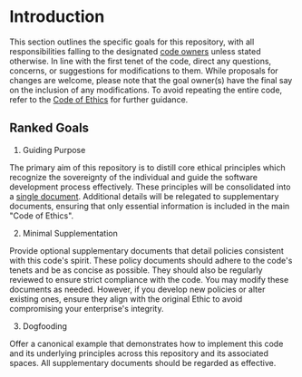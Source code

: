# Introduction

This section outlines the specific goals for this repository, with all responsibilities falling to the designated [code owners](./CODEOWNERS) unless stated otherwise. In line with the first tenet of the code, direct any questions, concerns, or suggestions for modifications to them. While proposals for changes are welcome, please note that the goal owner(s) have the final say on the inclusion of any modifications. To avoid repeating the entire code, refer to the [Code of Ethics](/CoE.md) for further guidance.


## Ranked Goals

1. Guiding Purpose

The primary aim of this repository is to distill core ethical principles which recognize the sovereignty of the individual and guide the software development process effectively. These principles will be consolidated into a [single document](/CoE.md). Additional details will be relegated to supplementary documents, ensuring that only essential information is included in the main "Code of Ethics".

2. Minimal Supplementation

Provide optional supplementary documents that detail policies consistent with this code's spirit. These policy documents should adhere to the code's tenets and be as concise as possible. They should also be regularly reviewed to ensure strict compliance with the code. You may modify these documents as needed. However, if you develop new policies or alter existing ones, ensure they align with the original Ethic to avoid compromising your enterprise's integrity.

3. Dogfooding

Offer a canonical example that demonstrates how to implement this code and its underlying principles across this repository and its associated spaces. All supplementary documents should be regarded as effective.
